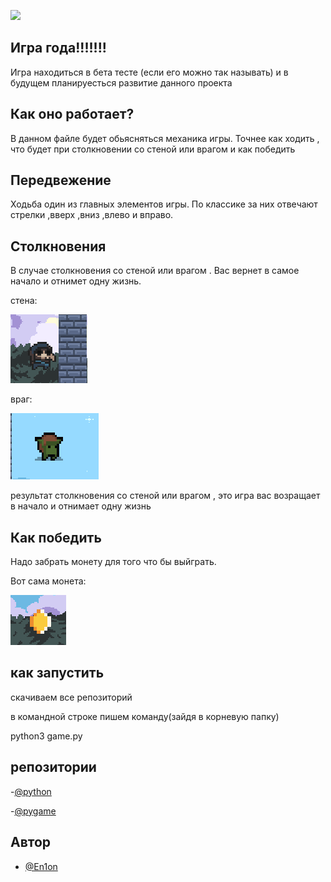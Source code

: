 <p align=“center”>
<img src="https://img.shields.io/badge/Language-Python-important" >
</p>

## Игра года!!!!!!!

Игра находиться в бета тесте (если его можно так называть) и в будущем планируесться развитие данного проекта

## Как оно работает?

В данном файле будет обьясняться механика игры. Точнее как ходить , что будет при столкновении со стеной или врагом и как победить

## Передвежение

Ходьба один из главных элементов игры. По классике за них отвечают стрелки ,вверх ,вниз ,влево и вправо.

## Столкновения

В случае столкновения со стеной или врагом . Вас вернет в самое начало и отнимет одну жизнь.

стена:

<img src="https://github.com/En1on/project1/blob/main/img6.png">

враг:

<img src="https://github.com/En1on/project1/blob/main/img5.png">

результат столкновения со стеной или врагом , это игра вас возращает в начало и отнимает одну жизнь

## Как победить

Надо забрать монету для того что бы выйграть.

Вот сама монета:

<img src="https://github.com/En1on/project1/blob/main/img4.png">

## как запустить

скачиваем вce репозиторий

в командной строке пишем команду(зайдя в корневую папку)

python3 game.py

## репозитории

-[@python](https://www.python.org)

-[@pygame](https://medium.com/@pytoday.python/установка-pygame-305ae355d340)

## Автор

- [@En1on](https://github.com/En1on)
